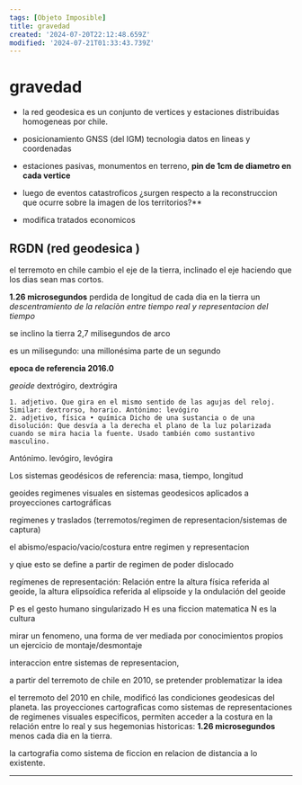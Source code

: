 ```yaml
---
tags: [Objeto Imposible]
title: gravedad
created: '2024-07-20T22:12:48.659Z'
modified: '2024-07-21T01:33:43.739Z'
---
```


# gravedad

- la red geodesica es un conjunto de vertices y estaciones distribuidas homogeneas por chile.
- posicionamiento GNSS (del IGM) tecnologia datos en lineas y coordenadas
- estaciones pasivas, monumentos en terreno, **pin de 1cm de diametro en cada vertice**

- luego de eventos catastroficos ¿surgen respecto a la reconstruccion que ocurre sobre la imagen de los territorios?**

- modifica tratados economicos

## RGDN (red geodesica )

el terremoto en chile cambio el eje de la tierra, inclinado el eje haciendo que los dias sean mas cortos.

**1.26 microsegundos** perdida de longitud de cada dia en la tierra
un _descentramiento de la relaciòn entre tiempo real y representacion del tiempo_

se inclino la tierra 2,7 milisegundos de arco 

es un milisegundo: una millonésima parte de un segundo

**epoca de referencia 2016.0**

_geoide_ dextrógiro, dextrógira

    1. adjetivo. Que gira en el mismo sentido de las agujas del reloj. Similar: dextrorso, horario. Antónimo: levógiro
    2. adjetivo, física • química Dicho de una sustancia o de una disolución: Que desvía a la derecha el plano de la luz polarizada cuando se mira hacia la fuente. Usado también como sustantivo masculino.

Antónimo. levógiro, levógira

Los sistemas geodésicos de referencia: masa, tiempo, longitud

geoides
regimenes visuales en sistemas geodesicos aplicados a proyecciones cartográficas

regimenes y traslados (terremotos/regimen de representacion/sistemas de captura)

el abismo/espacio/vacio/costura entre regimen y representacion

y qiue esto se define a partir de regimen de poder dislocado 

regímenes de representación:  Relación entre la altura física referida al geoide, la altura elipsoídica referida al elipsoide y la ondulación del geoide 

P es el gesto humano singularizado
H es una ficcion matematica
N es la cultura

mirar un fenomeno, una forma de ver mediada por conocimientos propios
un ejercicio de montaje/desmontaje

interaccion entre sistemas de representacion, 

a partir del terremoto de chile en 2010, se pretender problematizar la idea

el terremoto del 2010 en chile, modificó las condiciones geodesicas del planeta. las proyecciones cartograficas como sistemas de representaciones de regimenes visuales especificos, permiten acceder a la costura en la relación entre lo real y sus hegemonias historicas: **1.26 microsegundos** menos cada dia en la tierra. 

la cartografia como sistema de ficcion en relacion de distancia a lo existente.

--- 



